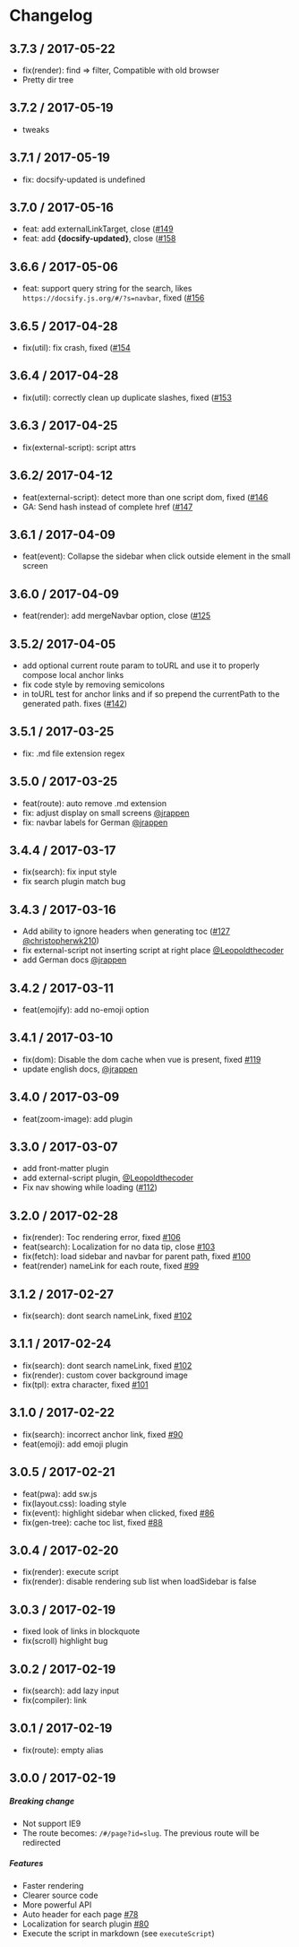 # Changelog

## 3.7.3 / 2017-05-22

  * fix(render): find => filter, Compatible with old browser
  * Pretty dir tree

## 3.7.2 / 2017-05-19

  * tweaks

## 3.7.1 / 2017-05-19

  * fix: docsify-updated is undefined

## 3.7.0 / 2017-05-16

  * feat: add externalLinkTarget, close ([#149](https://github.com/QingWei-Li/docsify/issues/149)
  * feat: add **{docsify-updated<span>}</span>**, close ([#158](https://github.com/QingWei-Li/docsify/issues/158)

## 3.6.6 / 2017-05-06

  * feat: support query string for the search, likes `https://docsify.js.org/#/?s=navbar`, fixed ([#156](https://github.com/QingWei-Li/docsify/issues/156)

## 3.6.5 / 2017-04-28

  * fix(util): fix crash, fixed ([#154](https://github.com/QingWei-Li/docsify/issues/154)

## 3.6.4 / 2017-04-28

  * fix(util): correctly clean up duplicate slashes, fixed ([#153](https://github.com/QingWei-Li/docsify/issues/153)

## 3.6.3 / 2017-04-25

  * fix(external-script): script attrs

## 3.6.2/ 2017-04-12

  * feat(external-script): detect more than one script dom, fixed ([#146](https://github.com/QingWei-Li/docsify/issues/146)
  * GA: Send hash instead of complete href ([#147](https://github.com/QingWei-Li/docsify/issues/147)

## 3.6.1 / 2017-04-09

  * feat(event): Collapse the sidebar when click outside element in the small screen

## 3.6.0 / 2017-04-09

  * feat(render): add mergeNavbar option, close ([#125](https://github.com/QingWei-Li/docsify/issues/125)

## 3.5.2/ 2017-04-05

  * add optional current route param to toURL and use it to properly compose local anchor links
  * fix code style by removing semicolons
  * in toURL test for anchor links and if so prepend the currentPath to the generated path. fixes ([#142](https://github.com/QingWei-Li/docsify/issues/142))

## 3.5.1 / 2017-03-25

  * fix: .md file extension regex

## 3.5.0 / 2017-03-25

  * feat(route): auto remove .md extension
  * fix: adjust display on small screens [@jrappen](https://github.com/jrappen)
  * fix: navbar labels for German [@jrappen](https://github.com/jrappen)

## 3.4.4 / 2017-03-17

  * fix(search): fix input style
  * fix search plugin match bug

## 3.4.3 / 2017-03-16

  * Add ability to ignore headers when generating toc ([#127](https://github.com/QingWei-Li/docsify/issues/127) [@christopherwk210](https://github.com/christopherwk210))
  * fix external-script not inserting script at right place [@Leopoldthecoder](https://github.com/Leopoldthecoder)
  * add German docs [@jrappen](https://github.com/jrappen)

## 3.4.2 / 2017-03-11

* feat(emojify): add no-emoji option

## 3.4.1 / 2017-03-10

* fix(dom): Disable the dom cache when vue is present, fixed [#119](https://github.com/QingWei-Li/docsify/issues/119)
* update english docs, [@jrappen](https://github.com/jrappen)

## 3.4.0 / 2017-03-09

* feat(zoom-image): add plugin

## 3.3.0 / 2017-03-07

* add front-matter plugin
* add external-script plugin, [@Leopoldthecoder](https://github.com/Leopoldthecoder)
* Fix nav showing while loading ([#112](https://github.com/QingWei-Li/docsify/issues/112))

## 3.2.0 / 2017-02-28

* fix(render): Toc rendering error, fixed [#106](https://github.com/QingWei-Li/docsify/issues/106)
* feat(search): Localization for no data tip, close [#103](https://github.com/QingWei-Li/docsify/issues/103)
* fix(fetch): load sidebar and navbar for parent path, fixed [#100](https://github.com/QingWei-Li/docsify/issues/100)
* feat(render) nameLink for each route, fixed [#99](https://github.com/QingWei-Li/docsify/issues/99)

## 3.1.2 / 2017-02-27

* fix(search): dont search nameLink, fixed [#102](https://github.com/QingWei-Li/docsify/issues/102)

## 3.1.1 / 2017-02-24

* fix(search): dont search nameLink, fixed [#102](https://github.com/QingWei-Li/docsify/issues/102)
* fix(render): custom cover background image
* fix(tpl): extra character, fixed [#101](https://github.com/QingWei-Li/docsify/issues/101)

## 3.1.0 / 2017-02-22

* fix(search): incorrect anchor link, fixed [#90](https://github.com/QingWei-Li/docsify/issues/90)
* feat(emoji): add emoji plugin

## 3.0.5 / 2017-02-21

* feat(pwa): add sw.js
* fix(layout.css): loading style
* fix(event): highlight sidebar when clicked, fixed [#86](https://github.com/QingWei-Li/docsify/issues/86)
* fix(gen-tree): cache toc list, fixed [#88](https://github.com/QingWei-Li/docsify/issues/88)

## 3.0.4 / 2017-02-20

* fix(render): execute script
* fix(render): disable rendering sub list when loadSidebar is false

## 3.0.3 / 2017-02-19

* fixed look of links in blockquote
* fix(scroll) highlight bug

## 3.0.2 / 2017-02-19

* fix(search): add lazy input
* fix(compiler): link

## 3.0.1 / 2017-02-19

* fix(route): empty alias

## 3.0.0 / 2017-02-19

##### Breaking change

* Not support IE9
* The route becomes: `/#/page?id=slug`. The previous route will be redirected

##### Features

* Faster rendering
* Clearer source code
* More powerful API
* Auto header for each page [#78](https://github.com/QingWei-Li/docsify/issues/78)
* Localization for search plugin [#80](https://github.com/QingWei-Li/docsify/issues/80)
* Execute the script in markdown (see `executeScript`)
